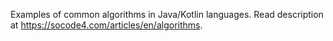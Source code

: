 Examples of common algorithms in Java/Kotlin languages.
Read description at https://socode4.com/articles/en/algorithms.